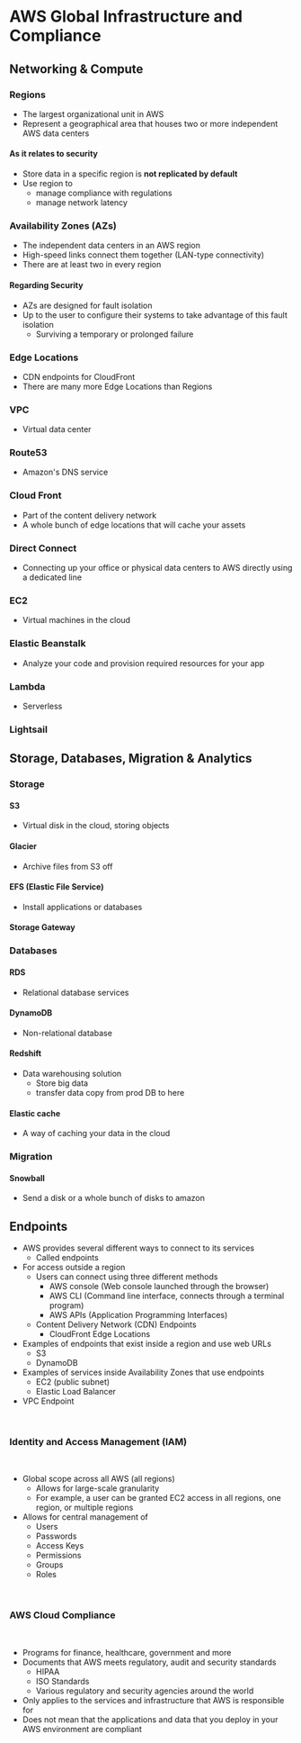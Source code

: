 # ‌AWS Global Infrastructure and Compliance

## Networking & Compute‌

### Regions

* The largest organizational unit in AWS
* Represent a geographical area that houses two or more independent AWS data centers

#### As it relates to security <a id="as-it-relates-to-security"></a>

* Store data in a specific region is **not replicated by default**
* Use region to
  * manage compliance with regulations
  * manage network latency

### Availability Zones \(AZs\)

* The independent data centers in an AWS region
* High-speed links connect them together \(LAN-type connectivity\)
* There are at least two in every region

#### Regarding Security <a id="regarding-security"></a>

* AZs are designed for fault isolation
* Up to the user to configure their systems to take advantage of this fault isolation
  * Surviving a temporary or prolonged failure

### Edge Locations

* CDN endpoints for CloudFront
* There are many more Edge Locations than Regions

### VPC

* Virtual data center

### Route53

* Amazon's DNS service

### Cloud Front

* Part of the content delivery network
* A whole bunch of edge locations that will cache your assets

### Direct Connect

* Connecting up your office or physical data centers to AWS directly using a dedicated line

### EC2

* Virtual machines in the cloud

### Elastic Beanstalk

* Analyze your code and provision required resources for your app

### Lambda

* Serverless

### Lightsail

## Storage, Databases, Migration & Analytics

### Storage

#### S3 

* Virtual disk in the cloud, storing objects

#### Glacier

* Archive files from S3 off

#### EFS \(Elastic File Service\)

* Install applications or databases

#### Storage Gateway

### Databases

#### RDS

* Relational database services

#### DynamoDB

* Non-relational database

#### Redshift

* Data warehousing solution
  * Store big data
  * transfer data copy from prod DB to here

#### Elastic cache

* A way of caching your data in the cloud

### Migration

#### Snowball

* Send a disk or a whole bunch of disks to amazon

## Endpoints

* AWS provides several different ways to connect to its services
  * Called endpoints
* For access outside a region
  * Users can connect using three different methods
    * AWS console \(Web console launched through the browser\)
    * AWS CLI \(Command line interface, connects through a terminal program\)
    * AWS APIs \(Application Programming Interfaces\)
  * Content Delivery Network \(CDN\) Endpoints
    * CloudFront Edge Locations
* Examples of endpoints that exist inside a region and use web URLs
  * S3
  * DynamoDB
* Examples of services inside Availability Zones that use endpoints
  * EC2 \(public subnet\)
  * Elastic Load Balancer
* VPC Endpoint

‌

### Identity and Access Management \(IAM\) <a id="identity-and-access-management-iam"></a>

‌

* Global scope across all AWS \(all regions\)
  * Allows for large-scale granularity
  * For example, a user can be granted EC2 access in all regions, one region, or multiple regions
* Allows for central management of
  * Users
  * Passwords
  * Access Keys
  * Permissions
  * Groups
  * Roles

‌

### AWS Cloud Compliance <a id="aws-cloud-compliance"></a>

‌

* Programs for finance, healthcare, government and more
* Documents that AWS meets regulatory, audit and security standards
  * HIPAA
  * ISO Standards
  * Various regulatory and security agencies around the world
* Only applies to the services and infrastructure that AWS is responsible for
* Does not mean that the applications and data that you deploy in your AWS environment are compliant

